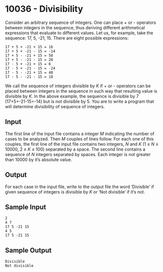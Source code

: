 # 10036 - Divisibility

Consider an arbitrary sequence of integers. One can place + or - operators between integers in the
sequence, thus deriving different arithmetical expressions that evaluate to different values. Let us, for
example, take the sequence: 17, 5, -21, 15. There are eight possible expressions:

```
17 + 5 + -21 + 15 = 16
17 + 5 + -21 - 15 = -14
17 + 5 - -21 + 15 = 58
17 + 5 - -21 - 15 = 28
17 - 5 + -21 + 15 = 6
17 - 5 + -21 - 15 = -24
17 - 5 - -21 + 15 = 48
17 - 5 - -21 - 15 = 18
```

We call the sequence of integers divisible by *K* if + or - operators can be placed between integers
in the sequence in such way that resulting value is divisible by *K*. In the above example, the sequence
is divisible by 7 (17+5+-21-15=-14) but is not divisible by 5.
You are to write a program that will determine divisibility of sequence of integers.


## Input

The first line of the input file contains a integer *M* indicating the number of cases to be analyzed. Then
*M* couples of lines follow. 
For each one of this couples, the first line of the input file contains two integers, *N* and *K* (1 ≤ *N* ≤
10000, 2 ≤ *K* ≤ 100) separated by a space.
The second line contains a sequence of *N* integers separated by spaces. Each integer is not greater
than 10000 by it’s absolute value.


## Output

For each case in the input file, write to the output file the word ‘Divisible’ if given sequence of integers
is divisible by *K* or ‘Not divisible’ if it’s not.


## Sample Input

```
2
4 7
17 5 -21 15
4 5
17 5 -21 15
```


## Sample Output

```
Divisible
Not divisible
```
